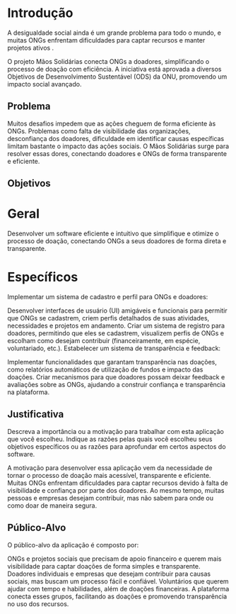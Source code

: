 # Introdução
A desigualdade social ainda é um grande problema para todo o mundo, e muitas ONGs enfrentam dificuldades para captar recursos e manter projetos ativos .

O projeto Mãos Solidárias conecta ONGs a doadores, simplificando o processo de doação com eficiência. A iniciativa está aprovada a diversos Objetivos de Desenvolvimento Sustentável (ODS) da ONU, promovendo um impacto social avançado.

## Problema
Muitos desafios impedem que as ações cheguem de forma eficiente às ONGs. Problemas como falta de visibilidade das organizações, desconfiança dos doadores, dificuldade em identificar causas específicas limitam bastante o impacto das ações sociais. O Mãos Solidárias surge para resolver essas dores, conectando doadores e ONGs de forma transparente e eficiente.

## Objetivos

# Geral
Desenvolver um software eficiente e intuitivo que simplifique e otimize o processo de doação, conectando ONGs a seus doadores de forma direta e transparente.

# Específicos
Implementar um sistema de cadastro e perfil para ONGs e doadores:

Desenvolver interfaces de usuário (UI) amigáveis e funcionais para permitir que ONGs se cadastrem, criem perfis detalhados de suas atividades, necessidades e projetos em andamento.
Criar um sistema de registro para doadores, permitindo que eles se cadastrem, visualizem perfis de ONGs e escolham como desejam contribuir (financeiramente, em espécie, voluntariado, etc.).
Estabelecer um sistema de transparência e feedback:

Implementar funcionalidades que garantam transparência nas doações, como relatórios automáticos de utilização de fundos e impacto das doações.
Criar mecanismos para que doadores possam deixar feedback e avaliações sobre as ONGs, ajudando a construir confiança e transparência na plataforma.
## Justificativa

Descreva a importância ou a motivação para trabalhar com esta aplicação que você escolheu. Indique as razões pelas quais você escolheu seus objetivos específicos ou as razões para aprofundar em certos aspectos do software.

A motivação para desenvolver essa aplicação vem da necessidade de tornar o processo de doação mais acessível, transparente e eficiente. Muitas ONGs enfrentam dificuldades para captar recursos devido à falta de visibilidade e confiança por parte dos doadores. Ao mesmo tempo, muitas pessoas e empresas desejam contribuir, mas não sabem para onde ou como doar de maneira segura.

## Público-Alvo

O público-alvo da aplicação é composto por:

ONGs e projetos sociais que precisam de apoio financeiro e querem mais visibilidade para captar doações de forma simples e transparente.
Doadores individuais e empresas que desejam contribuir para causas sociais, mas buscam um processo fácil e confiável.
Voluntários que querem ajudar com tempo e habilidades, além de doações financeiras.
A plataforma conecta esses grupos, facilitando as doações e promovendo transparência no uso dos recursos.
